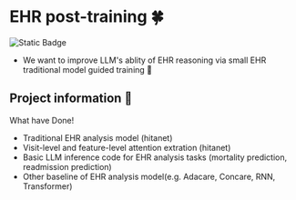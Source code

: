 # EHR post-training 🍀 
![Static Badge](https://img.shields.io/badge/PuppyKnight-EHRPO-blue)
-  We want to improve LLM's ablity of EHR reasoning via small EHR traditional model guided training 💯
## Project information 🍁
What have Done!
- Traditional EHR analysis model (hitanet)
- Visit-level and feature-level attention extration (hitanet)
- Basic LLM inference code for EHR analysis tasks (mortality prediction, readmission prediction)
- Other baseline of EHR analysis model(e.g. Adacare, Concare, RNN, Transformer)

